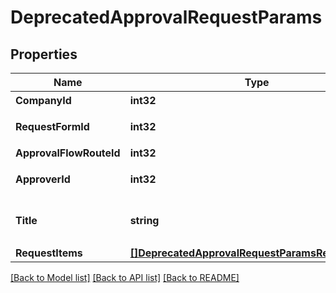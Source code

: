 # DeprecatedApprovalRequestParams

## Properties

Name | Type | Description | Notes
------------ | ------------- | ------------- | -------------
**CompanyId** | **int32** | 事業所ID | 
**RequestFormId** | **int32** | 申請フォームID | 
**ApprovalFlowRouteId** | **int32** | 経路申請ID | 
**ApproverId** | **int32** | 承認者のユーザーID | [optional] 
**Title** | **string** | 申請タイトル (255文字以内) | 
**RequestItems** | [**[]DeprecatedApprovalRequestParamsRequestItems**](deprecatedApprovalRequestParams_request_items.md) |  | [optional] 

[[Back to Model list]](../README.md#documentation-for-models) [[Back to API list]](../README.md#documentation-for-api-endpoints) [[Back to README]](../README.md)


